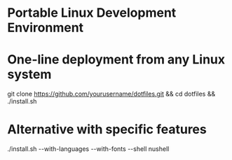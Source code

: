 # Portable Linux Development Environment

# One-line deployment from any Linux system
git clone https://github.com/yourusername/dotfiles.git && cd dotfiles && ./install.sh

# Alternative with specific features
./install.sh --with-languages --with-fonts --shell nushell

